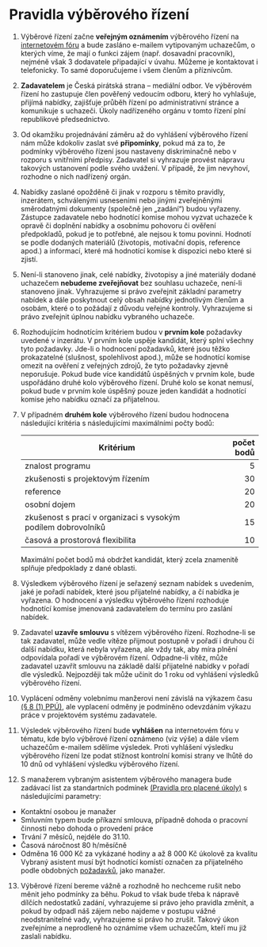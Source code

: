 Pravidla výběrového řízení
==========================

1. Výběrové řízení začne **veřejným oznámením** výběrového řízení na [internetovém fóru](https://forum.pirati.cz/verejna-vyberova-rizeni-f572/) a bude zasláno e-mailem vytipovaným uchazečům, o kterých víme, že mají o funkci zájem (např. dosavadní pracovník), nejméně však 3 dodavatele připadající v úvahu. Můžeme je kontaktovat i telefonicky. To samé doporučujeme i všem členům a příznivcům.
2. **Zadavatelem** je Česká pirátská strana – mediální odbor. Ve výběrovém řízení ho zastupuje člen pověřený vedoucím odboru, který ho vyhlašuje, přijímá nabídky, zajišťuje průběh řízení po administrativní stránce a komunikuje s uchazeči. Úkoly nadřízeného orgánu v tomto řízení plní republikové předsednictvo.
3. Od okamžiku projednávání záměru až do vyhlášení výběrového řízení nám může kdokoliv zaslat své **připomínky**, pokud má za to, že podmínky výběrového řízení jsou nastaveny diskriminačně nebo v rozporu s vnitřními předpisy. Zadavatel si vyhrazuje provést nápravu takových ustanovení podle svého uvážení. V případě, že jim nevyhoví, rozhodne o nich nadřízený orgán.
4. Nabídky zaslané opožděně či jinak v rozporu s těmito pravidly, inzerátem, schválenými usneseními nebo jinými zveřejněnými směrodatnými dokumenty (společně jen „zadání“) budou vyřazeny. Zástupce zadavatele nebo hodnotící komise mohou vyzvat uchazeče k opravě či doplnění nabídky a osobnímu pohovoru či ověření předpokladů, pokud je to potřebné, ale nejsou k tomu povinni. Hodnotí se podle dodaných materiálů (životopis, motivační dopis, reference apod.) a informací, které má hodnotící komise k dispozici nebo které si zjistí.
5. Není-li stanoveno jinak, celé nabídky, životopisy a jiné materiály dodané uchazečem **nebudeme zveřejňovat** bez souhlasu uchazeče, není-li stanoveno jinak. Vyhrazujeme si právo zveřejnit základní parametry nabídek a dále poskytnout celý obsah nabídky jednotlivým členům a osobám, které o to požádají z důvodu veřejné kontroly. Vyhrazujeme si právo zveřejnit úplnou nabídku vybraného uchazeče.
6. Rozhodujícím hodnotícím kritériem budou v **prvním kole** požadavky uvedené v inzerátu. V prvním kole uspěje kandidát, který splní všechny tyto požadavky. Jde-li o hodnocení požadavků, které jsou těžko prokazatelné (slušnost, spolehlivost apod.), může se hodnotící komise omezit na ověření z veřejných zdrojů, že tyto požadavky zjevně neporušuje. Pokud bude více kandidátů úspěšných v prvním kole, bude uspořádáno druhé kolo výběrového řízení. Druhé kolo se konat nemusí, pokud bude v prvním kole úspěšný pouze jeden kandidát a hodnotící komise jeho nabídku označí za přijatelnou.
7. V případném **druhém kole** výběrového řízení budou hodnocena následující kritéria s následujícími maximálními počty bodů:   

   Kritérium | počet bodů
   --------- | ---------:
   znalost programu | 5
   zkušenosti s projektovým řízením | 30
   reference | 20
   osobní dojem | 20
   zkušenost s prací v organizaci s vysokým podílem dobrovolníků | 15
   časová a prostorová flexibilita  | 10

   Maximální počet bodů má obdržet kandidát, který zcela znamenitě splňuje předpoklady z dané oblasti. 
8. Výsledkem výběrového řízení je seřazený seznam nabídek s uvedením, jaké je pořadí nabídek, které jsou přijatelné nabídky, a čí nabídka je vyřazena. O hodnocení a výsledku výběrového řízení rozhoduje hodnotící komise jmenovaná zadavatelem do termínu pro zaslání nabídek.
9. Zadavatel **uzavře smlouvu** s vítězem výběrového řízení. Rozhodne-li se tak zadavatel, může vedle vítěze přijmout postupně v pořadí i druhou či další nabídku, která nebyla vyřazena, ale vždy tak, aby míra plnění odpovídala pořadí ve výběrovém řízení. Odpadne-li vítěz, může zadavatel uzavřít smlouvu na základě další přijatelné nabídky v pořadí dle výsledků. Nejpozději tak může učinit do 1 roku od vyhlášení výsledků výběrového řízení.
10. Vyplácení odměny volebnímu manžerovi není závislá na výkazem času [(§ 8 (1) PPÚ)](https://www.pirati.cz/rules/ppu#plneni_ukolu), ale vyplacení odměny je podmíněno odevzdáním výkazu práce v projektovém systému zadavatele.
11. Výsledek výběrového řízení bude **vyhlášen** na internetovém fóru v tématu, kde bylo výběrové řízení oznámeno (viz výše) a dále všem uchazečům e-mailem sdělíme výsledek. Proti vyhlášení výsledku výběrového řízení lze podat stížnost kontrolní komisi strany ve lhůtě do 10 dnů od vyhlášení výsledku výběrového řízení.
12. S manažerem vybraným asistentem výběrového managera bude zadávací list za standartních podmínek [(Pravidla pro placené úkoly)](https://www.pirati.cz/rules/ppu#plneni_ukolu) s následujícími parametry: 
 * Kontaktní osobou je manažer
 * Smluvním typem bude příkazní smlouva, případně dohoda o pracovní činnosti nebo dohoda o provedení práce
 * Trvání 7 měsíců, nejdéle do 31.10.
 * Časová náročnost 80 h/měsíčně
 * Odměna 16 000 Kč za vykázané hodiny a až 8 000 Kč úkolově za kvalitu
 Vybraný asistent musí být hodnotící komístí označen za přijatelného podle obdobných [požadavků](https://github.com/pirati-byro/spisy-rp-2016/tree/master/4530-vyberko-volebni-manager/zadani#požadujeme), jako manažer.
13. Výběrové řízení bereme vážně a rozhodně ho nechceme rušit nebo měnit jeho podmínky za běhu. Pokud to však bude třeba k nápravě dílčích nedostatků zadání, vyhrazujeme si právo jeho pravidla změnit, a pokud by odpadl náš zájem nebo najdeme v postupu vážné neodstranitelné vady, vyhrazujeme si právo ho zrušit. Takový úkon zveřejníme a neprodleně ho oznámíme všem uchazečům, kteří mu již zaslali nabídku.
